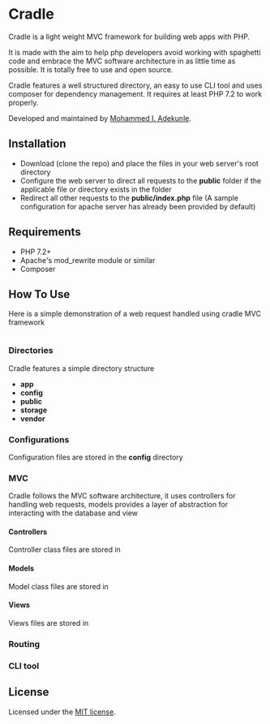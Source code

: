 # Cradle

Cradle is a light weight MVC framework for building web apps with PHP.

It is made with the aim to help php developers avoid working with spaghetti code and embrace the MVC software architecture in as little time as possible. It is totally free to use and open source.

Cradle features a well structured directory, an easy to use CLI tool and uses composer for dependency management. It requires at least PHP 7.2 to work properly.

Developed and maintained by [Mohammed I. Adekunle](https://github.com/Iyiola-am).

## Installation

- Download (clone the repo) and place the files in your web server's root directory
- Configure the web server to direct all requests to the **public** folder if the applicable file or directory exists in the folder
- Redirect all other requests to the **public/index.php** file (A sample configuration for apache server has already been provided by default)

## Requirements

- PHP 7.2+
- Apache's mod_rewrite module or similar
- Composer

## How To Use

Here is a simple demonstration of a web request handled using cradle MVC framework

```php

```

### Directories

Cradle features a simple directory structure

- **app**
- **config**
- **public**
- **storage**
- **vendor**

### Configurations

Configuration files are stored in the **config** directory

### MVC

Cradle follows the MVC software architecture, it uses controllers for handling web requests, models provides a layer of abstraction for interacting with the database and view

#### Controllers

Controller class files are stored in

#### Models

Model class files are stored in

#### Views

Views files are stored in

### Routing

### CLI tool

## License

Licensed under the [MIT license](http://opensource.org/licenses/MIT).